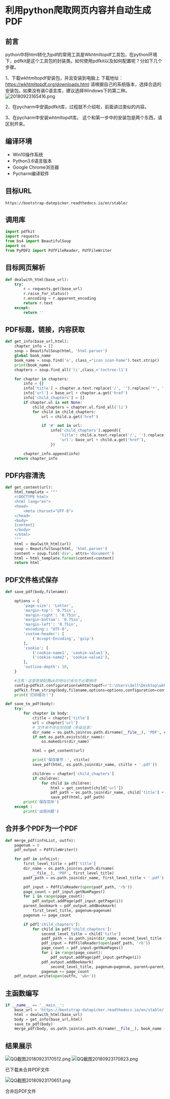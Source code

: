 # 利用python爬取网页内容并自动生成PDF

## 前言

python中将html转化为pdf的常用工具是Wkhtmltopdf工具包，在python环境下，pdfkit是这个工具包的封装类。如何使用pdfkit以及如何配置呢？分如下几个步骤。

1、下载wkhtmltopdf安装包，并且安装到电脑上
下载地址：<https://wkhtmltopdf.org/downloads.html>
请根据自己的系统版本，选择合适的安装包。如果没有装C语言库，建议选择Windows下的第二种。
![20180923165416.png](https://upload-images.jianshu.io/upload_images/5498924-e1770fe67d603532.png?imageMogr2/auto-orient/strip%7CimageView2/2/w/1240)

2、在pycharm中安装pdfkit库，过程就不介绍啦，前面讲过类似的内容。

3、在pycharm中安装whtmltopdf库。
这个和第一步中的安装包是两个东西，请区别开来。

## 编译环境

* Win10操作系统
* Python3.6语言版本
* Google Chrome浏览器
* Pycharm编译软件

## 目标URL

```
https://bootstrap-datepicker.readthedocs.io/en/stable/
```

## 调用库

```python
import pdfkit
import requests
from bs4 import BeautifulSoup
import os
from PyPDF2 import PdfFileReader, PdfFileWriter
```

## 目标网页解析

```python
def dealwith_html(base_url):
    try:
        r = requests.get(base_url)
        r.raise_for_status()
        r.encoding = r.apparent_encoding
        return r.text
    except:
        return ''
```

## PDF标题，链接，内容获取

```python
def get_info(base_url,html):
    chapter_info = []
    soup = BeautifulSoup(html, 'html.parser')
    global book_name
    book_name = soup.find('a', class_="icon icon-home").text.strip()
    print(book_name)
    chapters = soup.find_all('li',class_='toctree-l1')

    for chapter in chapters:
        info = {}
        info['title'] = chapter.a.text.replace('/', '').replace('*', '')
        info['url'] = base_url + chapter.a.get('href')
        info['child_chapters'] = []
        if chapter.ul is not None:
            child_chapters = chapter.ul.find_all('li')
            for child in child_chapters:
                url = child.a.get('href')

                if '#' not in url:
                    info['child_chapters'].append({
                        'title': child.a.text.replace('/', '').replace('*', ''),
                        'url': base_url + child.a.get('href'),
                    })

        chapter_info.append(info)
    return chapter_info
```

## PDF内容清洗

```python
def get_content(url):
    html_template = """
    <!DOCTYPE html>
    <html lang="en">
    <head>
        <meta charset="UTF-8">
    </head>
    <body>
    {content}
    </body>
    </html>
    """
    html = dealwith_html(url)
    soup = BeautifulSoup(html, 'html.parser')
    content = soup.find('div', attrs='document')
    html = html_template.format(content=content)
    return html
```

## PDF文件格式保存

```python
def save_pdf(body,filename):

    options = {
        'page-size': 'Letter',
        'margin-top': '0.75in',
        'margin-right': '0.75in',
        'margin-bottom': '0.75in',
        'margin-left': '0.75in',
        'encoding': "UTF-8",
        'custom-header': [
            ('Accept-Encoding', 'gzip')
        ],
        'cookie': [
            ('cookie-name1', 'cookie-value1'),
            ('cookie-name2', 'cookie-value2'),
        ],
        'outline-depth': 10,
    }

    #注意！这里直接配置wk的地址已省去不必要麻烦
    config=pdfkit.configuration(wkhtmltopdf=r'C:\Users\dell\Desktop\wkhtmltox-0.12.5-1.mxe-cross-win64\wkhtmltox\bin\wkhtmltopdf.exe')
    pdfkit.from_string(body,filename,options=options,configuration=config)
    print('打印成功！')
```

```python
def save_to_pdf(body):
    try:
        for chapter in body:
            ctitle = chapter['title']
            url = chapter['url']
            # 文件夹不存在则创建（多级目录）
            dir_name = os.path.join(os.path.dirname(__file__), 'PDF', ctitle)
            if not os.path.exists(dir_name):
                os.makedirs(dir_name)

            html = get_content(url)

            print('保存章节：', ctitle)
            save_pdf(html, os.path.join(dir_name, ctitle + '.pdf'))

            children = chapter['child_chapters']
            if children:
                for child in children:
                    html = get_content(child['url'])
                    pdf_path = os.path.join(dir_name, child['title'] + '.pdf')
                    save_pdf(html, pdf_path)
        print('保存完毕')
    except :
        print('出现问题')
```

## 合并多个PDF为一个PDF

```python
def merge_pdf(infnList, outfn):
    pagenum = 0
    pdf_output = PdfFileWriter()

    for pdf in infnList:
        first_level_title = pdf['title']
        dir_name = os.path.join(os.path.dirname(
            __file__), 'PDF', first_level_title)
        padf_path = os.path.join(dir_name, first_level_title + '.pdf')

        pdf_input = PdfFileReader(open(padf_path, 'rb'))
        page_count = pdf_input.getNumPages()
        for i in range(page_count):
            pdf_output.addPage(pdf_input.getPage(i))
        parent_bookmark = pdf_output.addBookmark(
            first_level_title, pagenum=pagenum)
        pagenum += page_count

        if pdf['child_chapters']:
            for child in pdf['child_chapters']:
                second_level_title = child['title']
                padf_path = os.path.join(dir_name, second_level_title + '.pdf')
                pdf_input = PdfFileReader(open(padf_path, 'rb'))
                page_count = pdf_input.getNumPages()
                for i in range(page_count):
                    pdf_output.addPage(pdf_input.getPage(i))
                pdf_output.addBookmark(
                    second_level_title, pagenum=pagenum, parent=parent_bookmark)
                pagenum += page_count
    pdf_output.write(open(outfn, 'wb+'))
```

## 主函数编写

```python
if __name__ == '__main__':
    base_url = 'https://bootstrap-datepicker.readthedocs.io/en/stable/'
    html = dealwith_html(base_url)
    body = get_info(base_url,html)
    save_to_pdf(body)
    merge_pdf(body, os.path.join(os.path.dirname(__file__), book_name + '.pdf'))
```

## 结果展示

![QQ截图20180923170512.png](https://upload-images.jianshu.io/upload_images/5498924-bef6a651aa2ad735.png?imageMogr2/auto-orient/strip%7CimageView2/2/w/1240)
![QQ截图20180923170823.png](https://upload-images.jianshu.io/upload_images/5498924-61f691c4bf388721.png?imageMogr2/auto-orient/strip%7CimageView2/2/w/1240)

已下载未合并PDF文件


![QQ截图20180923170651.png](https://upload-images.jianshu.io/upload_images/5498924-7d06d57c98b6814e.png?imageMogr2/auto-orient/strip%7CimageView2/2/w/1240)

合并后PDF文件
